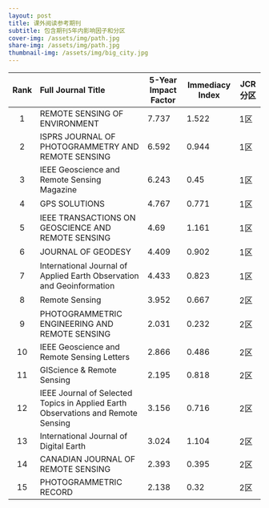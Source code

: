 ```yaml
---
layout: post
title: 课外阅读参考期刊
subtitle: 包含期刊5年内影响因子和分区
cover-img: /assets/img/path.jpg
share-img: /assets/img/path.jpg
thumbnail-img: /assets/img/big_city.jpg
---
```




| **Rank** | **Full Journal Title**                                       | **5-Year Impact Factor** | **Immediacy Index** | **JCR**  **分区** |
| :------: | :----------------------------------------------------------- | ------------------------ | ------------------- | ----------------- |
|    1     | REMOTE SENSING OF  ENVIRONMENT                               | 7.737                    | 1.522               | 1区               |
|    2     | ISPRS JOURNAL OF  PHOTOGRAMMETRY AND REMOTE  SENSING         | 6.592                    | 0.944               | 1区               |
|    3     | IEEE Geoscience and  Remote Sensing Magazine                 | 6.243                    | 0.45                | 1区               |
|    4     | GPS SOLUTIONS                                                | 4.767                    | 0.771               | 1区               |
|    5     | IEEE TRANSACTIONS ON  GEOSCIENCE AND REMOTE  SENSING         | 4.69                     | 1.161               | 1区               |
|    6     | JOURNAL OF GEODESY                                           | 4.409                    | 0.902               | 1区               |
|    7     | International Journal  of Applied Earth  Observation and Geoinformation | 4.433                    | 0.823               | 1区               |
|    8     | Remote Sensing                                               | 3.952                    | 0.667               | 2区               |
|    9     | PHOTOGRAMMETRIC  ENGINEERING AND REMOTE  SENSING             | 2.031                    | 0.232               | 2区               |
|    10    | IEEE Geoscience and  Remote Sensing  Letters                 | 2.866                    | 0.486               | 2区               |
|    11    | GIScience &  Remote Sensing                                  | 2.195                    | 0.818               | 2区               |
|    12    | IEEE Journal of  Selected Topics in  Applied Earth Observations and Remote Sensing | 3.156                    | 0.716               | 2区               |
|    13    | International Journal  of Digital Earth                      | 3.024                    | 1.104               | 2区               |
|    14    | CANADIAN JOURNAL OF  REMOTE SENSING                          | 2.393                    | 0.395               | 2区               |
|    15    | PHOTOGRAMMETRIC  RECORD                                      | 2.138                    | 0.32                | 2区               |